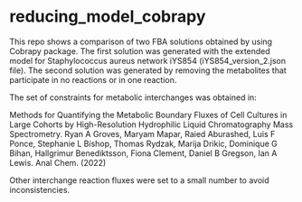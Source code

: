 # reducing_model_cobrapy
This repo shows a comparison of two FBA solutions obtained by using Cobrapy package. 
The first solution was generated with the extended model for Staphylococcus aureus network iYS854 (iYS854_version_2.json file). 
The second solution was generated by removing the metabolites that participate in no reactions or in one reaction.

The set of constraints for metabolic interchanges was obtained in:

Methods for Quantifying the Metabolic Boundary Fluxes of Cell Cultures in Large Cohorts by High-Resolution Hydrophilic Liquid Chromatography Mass Spectrometry. Ryan A Groves, Maryam Mapar, Raied Aburashed, Luis F Ponce, Stephanie L Bishop, Thomas Rydzak, Marija Drikic, Dominique G Bihan, Hallgrimur Benediktsson, Fiona Clement, Daniel B Gregson, Ian A Lewis. Anal Chem. (2022)

Other interchange reaction fluxes were set to a small number to avoid inconsistencies. 


